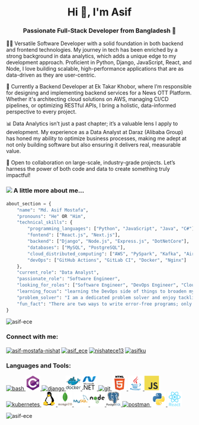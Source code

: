 <h1 align="center">Hi 👋, I'm Asif</h1>
<h3 align="center">Passionate Full-Stack Developer from Bangladesh 🚀</h3>

👨‍💻 Versatile Software Developer with a solid foundation in both backend and frontend technologies. My journey in tech has been enriched by a strong background in data analytics, which adds a unique edge to my development approach. Proficient in Python, Django, JavaScript, React, and Node, I love building scalable, high-performance applications that are as data-driven as they are user-centric.

🚀 Currently a Backend Developer at Ek Takar Khobor, where I’m responsible for designing and implementing backend services for a News OTT Platform. Whether it's architecting cloud solutions on AWS, managing CI/CD pipelines, or optimizing RESTful APIs, I bring a holistic, data-informed perspective to every project.

📊 Data Analytics isn’t just a past chapter; it’s a valuable lens I apply to development. My experience as a Data Analyst at Daraz (Alibaba Group) has honed my ability to optimize business processes, making me adept at not only building software but also ensuring it delivers real, measurable value.

🤝 Open to collaboration on large-scale, industry-grade projects. Let’s harness the power of both code and data to create something truly impactful!


### <img src="https://media.giphy.com/media/VgCDAzcKvsR6OM0uWg/giphy.gif" width="50"> A little more about me...
```python
about_section = {
    "name": "Md. Asif Mostafa",
    "pronouns": "He" OR "Him",
    "technical_skills": {
        "programming_languages": ["Python", "JavaScript", "Java", "C#"],
        "fontend": ["React.js", "Next.js"],
        "backend": ["Django", "Node.js", "Express.js", "DotNetCore"],
        "databases": ["MySQL", "PostgreSQL"],
        "cloud_distributed_computing": ["AWS", "PySpark", "Kafka", "Airflow"],
        "devOps": ["GitHub Actions", "GitLab CI", "Docker", "Nginx"]
    },
    "current_role": "Data Analyst",
    "passionate_role": "Software Engineer",
    "looking_for_roles": ["Software Engineer", "DevOps Engineer", "Cloud Engineer"],
    "learning_focus": "learning the DevOps side of things to broaden my skill set and stay updated with industry trends.",
    "problem_solver": "I am a dedicated problem solver and enjoy tackling coding challenges. I solve LeetCode problems daily as a hobby.",
    "fun_fact": "There are two ways to write error-free programs; only the third one works"
}
```

<p align="left"> <img src="https://komarev.com/ghpvc/?username=asif-ece&label=Profile%20views&color=0e75b6&style=flat" alt="asif-ece" /> </p>

<h3 align="left">Connect with me:</h3>
<p align="left">
<a href="https://linkedin.com/in/asif-mostafa-nishat" target="blank"><img align="center" src="https://raw.githubusercontent.com/rahuldkjain/github-profile-readme-generator/master/src/images/icons/Social/linked-in-alt.svg" alt="asif-mostafa-nishat" height="30" width="40" /></a>
<a href="https://stackoverflow.com/users/asif_ece" target="blank"><img align="center" src="https://raw.githubusercontent.com/rahuldkjain/github-profile-readme-generator/master/src/images/icons/Social/stack-overflow.svg" alt="asif_ece" height="30" width="40" /></a>
<a href="https://www.hackerrank.com/nishatece13" target="blank"><img align="center" src="https://raw.githubusercontent.com/rahuldkjain/github-profile-readme-generator/master/src/images/icons/Social/hackerrank.svg" alt="nishatece13" height="30" width="40" /></a>
<a href="https://www.leetcode.com/asifku" target="blank"><img align="center" src="https://raw.githubusercontent.com/rahuldkjain/github-profile-readme-generator/master/src/images/icons/Social/leet-code.svg" alt="asifku" height="30" width="40" /></a>
</p>

<h3 align="left">Languages and Tools:</h3>
<p align="left"> 
    <a href="https://www.gnu.org/software/bash/" target="_blank" rel="noreferrer"> <img src="https://www.vectorlogo.zone/logos/gnu_bash/gnu_bash-icon.svg" alt="bash" width="40" height="40"/> </a>
    <a href="https://www.w3schools.com/cs/" target="_blank" rel="noreferrer"> <img src="https://raw.githubusercontent.com/devicons/devicon/master/icons/csharp/csharp-original.svg" alt="csharp" width="40" height="40"/> </a>
    <a href="https://www.djangoproject.com/" target="_blank" rel="noreferrer"> <img src="https://github.com/wsvincent/awesome-django/raw/main/assets/django-logo-positive.svg" alt="django" width="80" height="40"/> </a>
    <a href="https://www.docker.com/" target="_blank" rel="noreferrer"> <img src="https://raw.githubusercontent.com/devicons/devicon/master/icons/docker/docker-original-wordmark.svg" alt="docker" width="40" height="40"/> </a>
    <a href="https://dotnet.microsoft.com/" target="_blank" rel="noreferrer"> <img src="https://raw.githubusercontent.com/devicons/devicon/master/icons/dot-net/dot-net-original-wordmark.svg" alt="dotnet" width="40" height="40"/> </a>
    <a href="https://git-scm.com/" target="_blank" rel="noreferrer"> <img src="https://www.vectorlogo.zone/logos/git-scm/git-scm-icon.svg" alt="git" width="40" height="40"/> </a>
    <a href="https://www.w3.org/html/" target="_blank" rel="noreferrer"> <img src="https://raw.githubusercontent.com/devicons/devicon/master/icons/html5/html5-original-wordmark.svg" alt="html5" width="40" height="40"/> </a>
    <a href="https://www.java.com" target="_blank" rel="noreferrer"> <img src="https://raw.githubusercontent.com/devicons/devicon/master/icons/java/java-original.svg" alt="java" width="40" height="40"/> </a>
    <a href="https://developer.mozilla.org/en-US/docs/Web/JavaScript" target="_blank" rel="noreferrer"> <img src="https://raw.githubusercontent.com/devicons/devicon/master/icons/javascript/javascript-original.svg" alt="javascript" width="40" height="40"/> </a>
    <a href="https://kubernetes.io" target="_blank" rel="noreferrer"> <img src="https://www.vectorlogo.zone/logos/kubernetes/kubernetes-icon.svg" alt="kubernetes" width="40" height="40"/> </a>
    <a href="https://www.linux.org/" target="_blank" rel="noreferrer"> <img src="https://raw.githubusercontent.com/devicons/devicon/master/icons/linux/linux-original.svg" alt="linux" width="40" height="40"/> </a>
    <a href="https://www.mongodb.com/" target="_blank" rel="noreferrer"> <img src="https://raw.githubusercontent.com/devicons/devicon/master/icons/mongodb/mongodb-original-wordmark.svg" alt="mongodb" width="40" height="40"/> </a>
    <a href="https://www.mysql.com/" target="_blank" rel="noreferrer"> <img src="https://raw.githubusercontent.com/devicons/devicon/master/icons/mysql/mysql-original-wordmark.svg" alt="mysql" width="40" height="40"/> </a>
    <a href="https://nodejs.org" target="_blank" rel="noreferrer"> <img src="https://raw.githubusercontent.com/devicons/devicon/master/icons/nodejs/nodejs-original-wordmark.svg" alt="nodejs" width="40" height="40"/> </a>
    <a href="https://www.postgresql.org" target="_blank" rel="noreferrer"> <img src="https://raw.githubusercontent.com/devicons/devicon/master/icons/postgresql/postgresql-original-wordmark.svg" alt="postgresql" width="40" height="40"/> </a>
    <a href="https://postman.com" target="_blank" rel="noreferrer"> <img src="https://www.vectorlogo.zone/logos/getpostman/getpostman-icon.svg" alt="postman" width="40" height="40"/> </a>
    <a href="https://www.python.org" target="_blank" rel="noreferrer"> <img src="https://raw.githubusercontent.com/devicons/devicon/master/icons/python/python-original.svg" alt="python" width="40" height="40"/> </a>
    <a href="https://reactjs.org/" target="_blank" rel="noreferrer"> <img src="https://raw.githubusercontent.com/devicons/devicon/master/icons/react/react-original-wordmark.svg" alt="react" width="40" height="40"/> </a> </p>

<p><img align="left" src="https://github-readme-stats.vercel.app/api/top-langs?username=asif-ece&show_icons=true&locale=en&layout=compact" alt="asif-ece" /></p>

